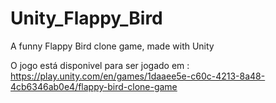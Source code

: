 # Unity_Flappy_Bird
 A funny Flappy Bird clone game, made with Unity

O jogo está disponivel para ser jogado em :
https://play.unity.com/en/games/1daaee5e-c60c-4213-8a48-4cb6346ab0e4/flappy-bird-clone-game

